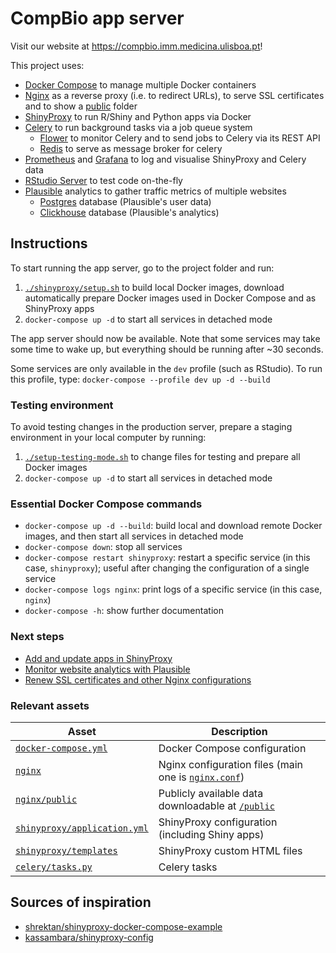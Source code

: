 # CompBio app server

Visit our website at https://compbio.imm.medicina.ulisboa.pt!

This project uses:
- [Docker Compose][] to manage multiple Docker containers
- [Nginx][] as a reverse proxy (i.e. to redirect URLs), to serve SSL
certificates and to show a [public](nginx/public) folder
- [ShinyProxy][] to run R/Shiny and Python apps via Docker
- [Celery][] to run background tasks via a job queue system
  - [Flower][] to monitor Celery and to send jobs to Celery via its REST API
  - [Redis][] to serve as message broker for celery
- [Prometheus][] and [Grafana][] to log and visualise ShinyProxy and Celery data
- [RStudio Server][] to test code on-the-fly
- [Plausible][] analytics to gather traffic metrics of multiple websites
  - [Postgres][] database (Plausible's user data)
  - [Clickhouse][] database (Plausible's analytics)

[Docker Compose]: https://docs.docker.com/compose/
[ShinyProxy]: https://shinyproxy.io
[Grafana]: https://grafana.com
[Celery]: https://docs.celeryproject.org/
[Flower]: https://flower.readthedocs.io/en/latest/
[Redis]: https://redis.io
[Prometheus]: https://prometheus.io
[RStudio Server]: https://www.rstudio.com/products/rstudio/
[Nginx]: https://nginx.org
[Plausible]: https://plausible.io
[Postgres]: https://www.postgresql.org
[Clickhouse]: https://clickhouse.com

## Instructions

To start running the app server, go to the project folder and run:

1. [`./shinyproxy/setup.sh`](setup.sh) to build local Docker images,
download automatically prepare Docker images used in Docker Compose and as
ShinyProxy apps
2. `docker-compose up -d` to start all services in detached mode

The app server should now be available. Note that some services may take some
time to wake up, but everything should be running after ~30 seconds.

Some services are only available in the `dev` profile (such as RStudio). To
run this profile, type: `docker-compose --profile dev up -d --build`

### Testing environment

To avoid testing changes in the production server, prepare a staging
environment in your local computer by running:

1. [`./setup-testing-mode.sh`](setup-testing-mode.sh) to change files for
testing and prepare all Docker images
2. `docker-compose up -d` to start all services in detached mode

### Essential Docker Compose commands

- `docker-compose up -d --build`: build local and download remote Docker
images, and then start all services in detached mode
- `docker-compose down`: stop all services
- `docker-compose restart shinyproxy`: restart a specific service (in this case,
`shinyproxy`); useful after changing the configuration of a single service
- `docker-compose logs nginx`: print logs of a specific service (in this case,
`nginx`)
- `docker-compose -h`: show further documentation

### Next steps

- [Add and update apps in ShinyProxy](shinyproxy)
- [Monitor website analytics with Plausible](plausible)
- [Renew SSL certificates and other Nginx configurations](nginx)

### Relevant assets

Asset                                           | Description
----------------------------------------------- | --------------------------------------------------------------------
[`docker-compose.yml`](docker-compose.yml)      | Docker Compose configuration
[`nginx`](nginx)                                | Nginx configuration files (main one is [`nginx.conf`][nginx.conf])
[`nginx/public`](nginx/public)                  | Publicly available data downloadable at [`/public`][public]
[`shinyproxy/application.yml`][application.yml] | ShinyProxy configuration (including Shiny apps)
[`shinyproxy/templates`](shinyproxy/templates)  | ShinyProxy custom HTML files
[`celery/tasks.py`](celery/tasks.py)            | Celery tasks

[application.yml]: shinyproxy/application.yml
[nginx.conf]: nginx/nginx.conf
[public]: https://compbio.imm.medicina.ulisboa.pt/public

## Sources of inspiration

- [shrektan/shinyproxy-docker-compose-example][shrektan]
- [kassambara/shinyproxy-config][kassambra]

[shrektan]: https://github.com/shrektan/shinyproxy-docker-compose-example
[kassambra]: https://github.com/kassambara/shinyproxy-config
